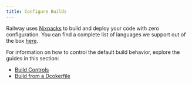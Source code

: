 ```yaml
---
title: Configure Builds
---
```


Railway uses [Nixpacks](https://nixpacks.com) to build and deploy your code with
zero configuration.  You can find a complete list of languages we support out of the box [here](/reference/builds#supported-languages).

For information on how to control the default build behavior, explore the guides in this section:

- [Build Controls](/how-to/build-controls)
- [Build from a Dcokerfile](/how-to/build-from-a-dockerfile)